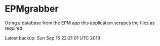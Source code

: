 # EPMgrabber
Using a database from the EPM app this application scrapes the files as required


Latest backup: Sun Sep 15 22:21:01 UTC 2019
